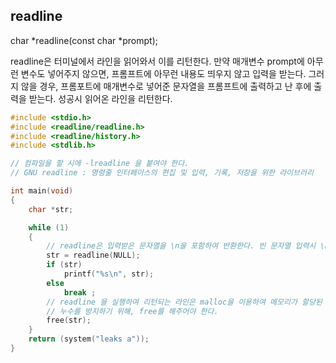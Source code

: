 
## readline

char *readline(const char *prompt);

readline은 터미널에서 라인을 읽어와서 이를 리턴한다. 만약 매개변수 prompt에 아무런 변수도 넣어주지 않으면, 프롬프트에 아무런 내용도 띄우지 않고 입력을 받는다. 그러지 않을 경우, 프롬포트에 매개변수로 넣어준 문자열을 프롬프트에 출력하고 난 후에 출력을 받는다. 성공시 읽어온 라인을 리턴한다.

```c
#include <stdio.h>
#include <readline/readline.h>
#include <readline/history.h>
#include <stdlib.h>

// 컴파일을 할 시에 -lreadline 을 붙여야 한다.
// GNU readline : 명령줄 인터페이스의 편집 및 입력, 기록, 저장을 위한 라이브러리

int main(void)
{
	char *str;

	while (1)
	{
		// readline은 입력받은 문자열을 \n을 포함하여 반환한다. 빈 문자열 입력시 \n을 반환함.
		str = readline(NULL);
		if (str)
			printf("%s\n", str);
		else
			break ;
		// readline 을 실행하여 리턴되는 라인은 malloc을 이용하여 메모리가 할당된 상태로 리턴된다.
		// 누수를 방지하기 위해, free를 해주어야 한다.
		free(str);
	}
	return (system("leaks a"));
}
```

